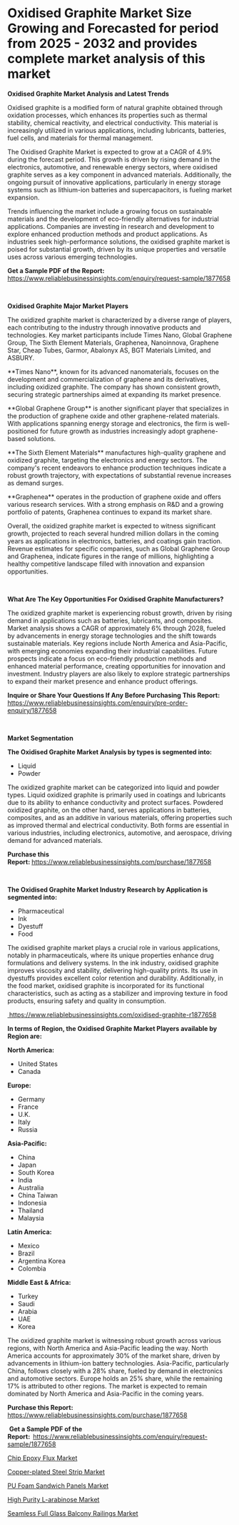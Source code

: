 <p><h1>Oxidised Graphite Market Size Growing and Forecasted for period from 2025 - 2032 and provides complete market analysis of this market</h1></p><p><strong>Oxidised Graphite Market Analysis and Latest Trends</strong></p>
<p><p>Oxidised graphite is a modified form of natural graphite obtained through oxidation processes, which enhances its properties such as thermal stability, chemical reactivity, and electrical conductivity. This material is increasingly utilized in various applications, including lubricants, batteries, fuel cells, and materials for thermal management.</p><p>The Oxidised Graphite Market is expected to grow at a CAGR of 4.9% during the forecast period. This growth is driven by rising demand in the electronics, automotive, and renewable energy sectors, where oxidised graphite serves as a key component in advanced materials. Additionally, the ongoing pursuit of innovative applications, particularly in energy storage systems such as lithium-ion batteries and supercapacitors, is fueling market expansion.</p><p>Trends influencing the market include a growing focus on sustainable materials and the development of eco-friendly alternatives for industrial applications. Companies are investing in research and development to explore enhanced production methods and product applications. As industries seek high-performance solutions, the oxidised graphite market is poised for substantial growth, driven by its unique properties and versatile uses across various emerging technologies.</p></p>
<p><strong>Get a Sample PDF of the Report:&nbsp;</strong> <a href="https://www.reliablebusinessinsights.com/enquiry/request-sample/1877658?utm_campaign=60&utm_medium=2&utm_source=Github&utm_content=ia&utm_term=04022025&utm_id=oxidised-graphite">https://www.reliablebusinessinsights.com/enquiry/request-sample/1877658</a></p>
<p>&nbsp;</p>
<p><strong>Oxidised Graphite Major Market Players</strong></p>
<p><p>The oxidized graphite market is characterized by a diverse range of players, each contributing to the industry through innovative products and technologies. Key market participants include Times Nano, Global Graphene Group, The Sixth Element Materials, Graphenea, Nanoinnova, Graphene Star, Cheap Tubes, Garmor, Abalonyx AS, BGT Materials Limited, and ASBURY.</p><p>**Times Nano**, known for its advanced nanomaterials, focuses on the development and commercialization of graphene and its derivatives, including oxidized graphite. The company has shown consistent growth, securing strategic partnerships aimed at expanding its market presence. </p><p>**Global Graphene Group** is another significant player that specializes in the production of graphene oxide and other graphene-related materials. With applications spanning energy storage and electronics, the firm is well-positioned for future growth as industries increasingly adopt graphene-based solutions. </p><p>**The Sixth Element Materials** manufactures high-quality graphene and oxidized graphite, targeting the electronics and energy sectors. The company's recent endeavors to enhance production techniques indicate a robust growth trajectory, with expectations of substantial revenue increases as demand surges.</p><p>**Graphenea** operates in the production of graphene oxide and offers various research services. With a strong emphasis on R&D and a growing portfolio of patents, Graphenea continues to expand its market share.</p><p>Overall, the oxidized graphite market is expected to witness significant growth, projected to reach several hundred million dollars in the coming years as applications in electronics, batteries, and coatings gain traction. Revenue estimates for specific companies, such as Global Graphene Group and Graphenea, indicate figures in the range of millions, highlighting a healthy competitive landscape filled with innovation and expansion opportunities.</p></p>
<p>&nbsp;</p>
<p><strong>What Are The Key Opportunities For Oxidised Graphite Manufacturers?</strong></p>
<p><p>The oxidized graphite market is experiencing robust growth, driven by rising demand in applications such as batteries, lubricants, and composites. Market analysis shows a CAGR of approximately 6% through 2028, fueled by advancements in energy storage technologies and the shift towards sustainable materials. Key regions include North America and Asia-Pacific, with emerging economies expanding their industrial capabilities. Future prospects indicate a focus on eco-friendly production methods and enhanced material performance, creating opportunities for innovation and investment. Industry players are also likely to explore strategic partnerships to expand their market presence and enhance product offerings.</p></p>
<p><strong>Inquire or Share Your Questions If Any Before Purchasing This Report:</strong> <a href="https://www.reliablebusinessinsights.com/enquiry/pre-order-enquiry/1877658?utm_campaign=60&utm_medium=2&utm_source=Github&utm_content=ia&utm_term=04022025&utm_id=oxidised-graphite">https://www.reliablebusinessinsights.com/enquiry/pre-order-enquiry/1877658</a></p>
<p>&nbsp;</p>
<p><strong>Market Segmentation</strong></p>
<p><strong>The Oxidised Graphite Market Analysis by types is segmented into:</strong></p>
<p><ul><li>Liquid</li><li>Powder</li></ul></p>
<p><p>The oxidized graphite market can be categorized into liquid and powder types. Liquid oxidized graphite is primarily used in coatings and lubricants due to its ability to enhance conductivity and protect surfaces. Powdered oxidized graphite, on the other hand, serves applications in batteries, composites, and as an additive in various materials, offering properties such as improved thermal and electrical conductivity. Both forms are essential in various industries, including electronics, automotive, and aerospace, driving demand for advanced materials.</p></p>
<p><strong>Purchase this Report:&nbsp;</strong><a href="https://www.reliablebusinessinsights.com/purchase/1877658?utm_campaign=60&utm_medium=2&utm_source=Github&utm_content=ia&utm_term=04022025&utm_id=oxidised-graphite">https://www.reliablebusinessinsights.com/purchase/1877658</a></p>
<p>&nbsp;</p>
<p><strong>The Oxidised Graphite Market Industry Research by Application is segmented into:</strong></p>
<p><ul><li>Pharmaceutical</li><li>Ink</li><li>Dyestuff</li><li>Food</li></ul></p>
<p><p>The oxidised graphite market plays a crucial role in various applications, notably in pharmaceuticals, where its unique properties enhance drug formulations and delivery systems. In the ink industry, oxidised graphite improves viscosity and stability, delivering high-quality prints. Its use in dyestuffs provides excellent color retention and durability. Additionally, in the food market, oxidised graphite is incorporated for its functional characteristics, such as acting as a stabilizer and improving texture in food products, ensuring safety and quality in consumption.</p></p>
<p><a href="https://www.reliablebusinessinsights.com/oxidised-graphite-r1877658?utm_campaign=60&utm_medium=2&utm_source=Github&utm_content=ia&utm_term=04022025&utm_id=oxidised-graphite">&nbsp;https://www.reliablebusinessinsights.com/oxidised-graphite-r1877658</a></p>
<p><strong>In terms of Region, the Oxidised Graphite Market Players available by Region are:</strong></p>
<p>
    <p> <strong> North America: </strong>
        <ul>
            <li>United States</li>
            <li>Canada</li>
        </ul>
        </p> 
    <p> <strong> Europe: </strong>
        <ul>
            <li>Germany</li>
            <li>France</li>
            <li>U.K.</li>
            <li>Italy</li>
            <li>Russia</li>
        </ul>
        </p> 
    <p> <strong> Asia-Pacific: </strong>
        <ul>
            <li>China</li>
            <li>Japan</li>
            <li>South Korea</li>
            <li>India</li>
            <li>Australia</li>
            <li>China Taiwan</li>
            <li>Indonesia</li>
            <li>Thailand</li>
            <li>Malaysia</li>
        </ul>
        </p> 
    <p> <strong> Latin America: </strong>
        <ul>
            <li>Mexico</li>
            <li>Brazil</li>
            <li>Argentina Korea</li>
            <li>Colombia</li>
        </ul>
        </p> 
    <p> <strong> Middle East & Africa: </strong>
        <ul>
            <li>Turkey</li>
            <li>Saudi</li>
            <li>Arabia</li>
            <li>UAE</li>
            <li>Korea</li>
        </ul>
    </p>
    </p>
<p><p>The oxidized graphite market is witnessing robust growth across various regions, with North America and Asia-Pacific leading the way. North America accounts for approximately 30% of the market share, driven by advancements in lithium-ion battery technologies. Asia-Pacific, particularly China, follows closely with a 28% share, fueled by demand in electronics and automotive sectors. Europe holds an 25% share, while the remaining 17% is attributed to other regions. The market is expected to remain dominated by North America and Asia-Pacific in the coming years.</p></p>
<p><strong>Purchase this Report: </strong><a href="https://www.reliablebusinessinsights.com/purchase/1877658?utm_campaign=60&utm_medium=2&utm_source=Github&utm_content=ia&utm_term=04022025&utm_id=oxidised-graphite">https://www.reliablebusinessinsights.com/purchase/1877658</a></p>
<p>&nbsp;<strong>Get a Sample PDF of the Report:&nbsp;&nbsp;</strong><a href="https://www.reliablebusinessinsights.com/enquiry/request-sample/1877658?utm_campaign=60&utm_medium=2&utm_source=Github&utm_content=ia&utm_term=04022025&utm_id=oxidised-graphite">https://www.reliablebusinessinsights.com/enquiry/request-sample/1877658</a></p>
<p><strong></strong></p>
<p><p><a href="https://github.com/rebheelder/Market-Research-Report-List-1/blob/main/chip-epoxy-flux-market.md?utm_campaign=60&utm_medium=2&utm_source=Github&utm_content=ia&utm_term=04022025&utm_id=oxidised-graphite">Chip Epoxy Flux Market</a></p><p><a href="https://github.com/alanepetevi/Market-Research-Report-List-1/blob/main/copper-plated-steel-strip-market.md?utm_campaign=60&utm_medium=2&utm_source=Github&utm_content=ia&utm_term=04022025&utm_id=oxidised-graphite">Copper-plated Steel Strip Market</a></p><p><a href="https://github.com/zitanebeibit9/Market-Research-Report-List-1/blob/main/pu-foam-sandwich-panels-market.md?utm_campaign=60&utm_medium=2&utm_source=Github&utm_content=ia&utm_term=04022025&utm_id=oxidised-graphite">PU Foam Sandwich Panels Market</a></p><p><a href="https://github.com/loppibsr/Market-Research-Report-List-1/blob/main/high-purity-l-arabinose-market.md?utm_campaign=60&utm_medium=2&utm_source=Github&utm_content=ia&utm_term=04022025&utm_id=oxidised-graphite">High Purity L-arabinose Market</a></p><p><a href="https://github.com/tjoensfibich/Market-Research-Report-List-1/blob/main/seamless-full-glass-balcony-railings-market.md?utm_campaign=60&utm_medium=2&utm_source=Github&utm_content=ia&utm_term=04022025&utm_id=oxidised-graphite">Seamless Full Glass Balcony Railings Market</a></p></p>